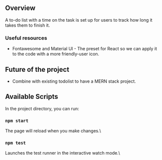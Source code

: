 ## Overview

A to-do list with a time on the task is set up for users to track how long it takes them to finish it. 

### Useful resources

- Fontawesome and Material UI -  The preset for React so we can apply it to the code with a more friendly-user icon.

## Future of the project

- Combine with existing todolist to have a MERN stack project.

## Available Scripts

In the project directory, you can run:

### `npm start`

The page will reload when you make changes.\

### `npm test`

Launches the test runner in the interactive watch mode.\
